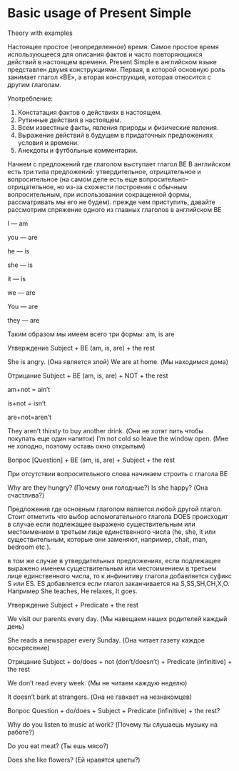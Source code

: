 # Basic usage of Present Simple

Theory with examples

Настоящее простое (неопределенное) время. Самое простое время использующееся для описания фактов и часто повторяющихся действий в настоящем времени. Present Simple в английском языке представлен двумя конструкциями. Первая, в которой основную роль занимает глагол «BE», а вторая конструкция, которая относится с другим глаголам.

Употребление:

1. Констатация фактов о действиях в настоящем.
2. Рутинные действия в настоящем.
3. Всем известные факты, явления природы и физические явления.
4. Выражение действий в будущем в придаточных предложениях условия и времени.
5. Анекдоты и футбольные комментарии.

Начнем с предложений где глаголом выступает глагол BE
В английском есть три типа предложений: утвердительное, отрицательное и вопросительное (на самом деле есть еще вопросительно-отрицательное, но из-за схожести построения с обычным вопросительным, при использовании сокращенной формы, рассматривать мы его не будем). прежде чем приступить, давайте рассмотрим спряжение одного из главных глаголов в английском BE

I — am

you — are

he — is

she — is

it — is

we — are

You — are

they — are

Таким образом мы имеем всего три формы: am, is are

Утверждение
Subject + BE (am, is, are) + the rest

She is angry. (Она является злой) We are at home. (Мы находимся дома)

Отрицание
Subject + BE (am, is, are) + NOT + the rest

am+not = ain’t

is+not = isn’t

are+not=aren’t

They aren’t thirsty to buy another drink. (Они не хотят пить чтобы покупать еще один напиток) I’m not cold so leave the window open. (Мне не холодно, поэтому оставь окно открытым)

Вопрос
[Question] + BE (am, is, are) + Subject + the rest

При отсутствии вопросительного слова начинаем строить с глагола BE

Why are they hungry? (Почему они голодные?) Is she happy? (Она счастлива?)

Предложения где основным глаголом является любой другой глагол.
Стоит отметить что выбор вспомогательного глагола DOES происходит в случае если подлежащее выражено существительным или местоимением в третьем лице единственного числа (he, she, it или существительным, которые они заменяют, например, chait, man, bedroom etc.).

в том же случае в утвердительных предложениях, если подлежащее выражено именем существительным или местоимением в третьем лице единственного числа, то к инфинитиву глагола добавляется суфикс S или ES. ES добавляется если глагол заканчивается на S,SS,SH,CH,X,O. Например She teaches, He relaxes, It goes.

Утверждение
Subject + Predicate + the rest

We visit our parents every day. (Мы навещаем наших родителей каждый день)

She reads a newspaper every Sunday. (Она читает газету каждое воскресение)

Отрицание
Subject + do/does + not (don’t/doesn’t) + Predicate (infinitive) + the rest

We don’t read every week. (Мы не читаем каждую неделю)

It doesn’t bark at strangers. (Она не гавкает на незнакомцев)

Вопрос
Question + do/does + Subject + Predicate (infinitive) + the rest?

Why do you listen to music at work? (Почему ты слушаешь музыку на работе?)

Do you eat meat? (Ты ешь мясо?)

Does she like flowers? (Ей нравятся цветы?)
